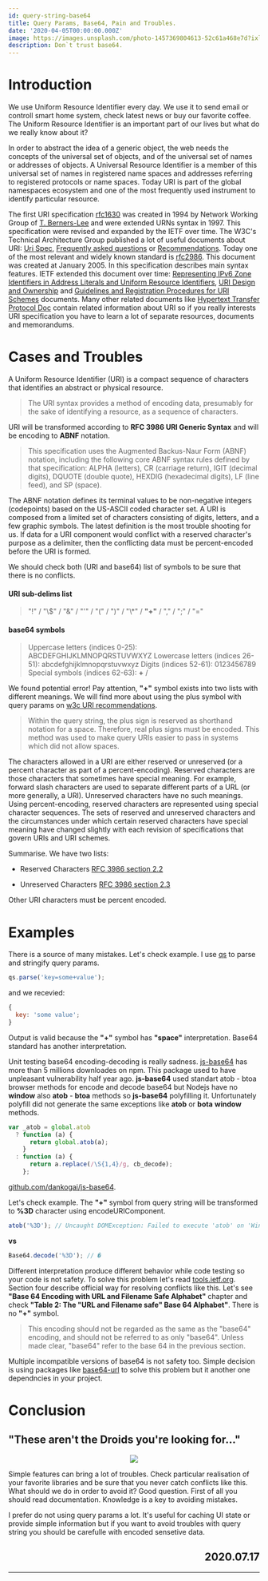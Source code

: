 ```yaml
---
id: query-string-base64
title: Query Params, Base64, Pain and Troubles.
date: '2020-04-05T00:00:00.000Z'
image: https://images.unsplash.com/photo-1457369804613-52c61a468e7d?ixlib=rb-1.2.1&ixid=eyJhcHBfaWQiOjEyMDd9&auto=format&fit=crop&w=1350&q=80
description: Don`t trust base64.
---
```


# Introduction

We use Uniform Resource Identifier every day. We use it to send email or controll smart home system, check latest news or buy our favorite coffee. The Uniform Resource Identifier is an important part of our lives but what do we really know about it?

In order to abstract the idea of a generic object, the web needs the concepts of the universal set of objects, and of the universal set of names or addresses of objects. A Universal Resource Identifier is a member of this universal set of names in registered name spaces and addresses referring to registered protocols or name spaces. Today URI is part of the global namespaces ecosystem and one of the most frequently used instrument to identify particular resource.

The first URI specification [rfc1630](https://tools.ietf.org/html/rfc1630) was created in 1994 by Network Working Group of [T. Berners-Lee](https://en.wikipedia.org/wiki/Tim_Berners-Lee) and were extended URNs syntax in 1997. This specification were revised and expanded by the IETF over time. The W3C's Technical Architecture Group published a lot of useful documents about URI: [Uri Spec](https://www.w3.org/Addressing/URL/uri-spec.html), [Frequently asked questions](https://www.w3.org/People/Berners-Lee/FAQ.html) or [Recommendations](https://www.w3.org/Addressing/URL/4_URI_Recommentations.html). Today one of the most relevant and widely known standard is [rfc2986](https://tools.ietf.org/html/rfc3986). This document was created at January 2005. In this specification describes main syntax features. IETF extended this document over time: [Representing IPv6 Zone Identifiers in Address Literals and Uniform Resource Identifiers](https://tools.ietf.org/html/rfc6874), [URI Design and Ownership](https://tools.ietf.org/html/rfc7320) and [Guidelines and Registration Procedures for URI Schemes](https://tools.ietf.org/html/rfc7595) documents. Many other related documents like [Hypertext Transfer Protocol Doc](https://tools.ietf.org/html/rfc2616) contain related information about URI so if you really interests URI specification you have to learn a lot of separate resources, documents and memorandums.

# Cases and Troubles

A Uniform Resource Identifier (URI) is a compact sequence of characters that identifies an abstract or physical resource.

> The URI syntax provides a method of encoding data, presumably for the sake of identifying a resource, as a sequence of characters.

URI will be transformed according to **RFC 3986 URI Generic Syntax** and will be encoding to **ABNF** notation.

> This specification uses the Augmented Backus-Naur Form (ABNF) notation, including the following core ABNF syntax rules defined by that specification: ALPHA (letters), CR (carriage return), IGIT (decimal digits), DQUOTE (double quote), HEXDIG (hexadecimal digits), LF (line feed), and SP (space).

The ABNF notation defines its terminal values to be non-negative integers (codepoints) based on the US-ASCII coded character set. A URI is composed from a limited set of characters consisting of digits, letters, and a few graphic symbols. The latest definition is the most trouble shooting for us. If data for a URI component would conflict with a reserved character's purpose as a delimiter, then the conflicting data must be percent-encoded before the URI is formed.

We should check both (URI and base64) list of symbols to be sure that there is no conflicts.

#### URI sub-delims list

> \"!\" / \"\\\$\" / \"&\" / \"'\" / \"(\" / \")\" / \"\\\*\" / **\"+\"** / \",\" / \";\" / \"=\"

#### base64 symbols

> Uppercase letters (indices 0-25): ABCDEFGHIJKLMNOPQRSTUVWXYZ Lowercase letters (indices 26-51): abcdefghijklmnopqrstuvwxyz Digits (indices 52-61): 0123456789 Special symbols (indices 62-63): **+** /

We found potential error! Pay attention, **\"+\"** symbol exists into two lists with different meanings. We will find more about using the plus symbol with query params on [w3c URI recommendations](https://www.w3.org/Addressing/URL/4_URI_Recommentations.html).

> Within the query string, the plus sign is reserved as shorthand notation for a space. Therefore, real plus signs must be encoded. This method was used to make query URIs easier to pass in systems which did not allow spaces.

The characters allowed in a URI are either reserved or unreserved (or a percent character as part of a percent-encoding). Reserved characters are those characters that sometimes have special meaning. For example, forward slash characters are used to separate different parts of a URL (or more generally, a URI). Unreserved characters have no such meanings. Using percent-encoding, reserved characters are represented using special character sequences. The sets of reserved and unreserved characters and the circumstances under which certain reserved characters have special meaning have changed slightly with each revision of specifications that govern URIs and URI schemes.

Summarise. We have two lists:

- Reserved Characters [RFC 3986 section 2.2](https://tools.ietf.org/html/rfc3986#section-2.2)

- Unreserved Characters [RFC 3986 section 2.3](https://tools.ietf.org/html/rfc3986#section-2.3)

Other URI characters must be percent encoded.

# Examples

There is a source of many mistakes. Let's check example. I use [qs](https://www.npmjs.com/package/qs) to parse and stringify query params.

```javascript
qs.parse('key=some+value');
```

and we recevied:

```javascript
{
  key: 'some value';
}
```

Output is valid because the **\"+\"** symbol has **\"space\"** interpretation. Base64 standard has another interpretation.

Unit testing base64 encoding-decoding is really sadness. [js-base64](https://www.npmjs.com/package/js-base64) has more than 5 millions downloades on npm. This package used to have unpleasant vulnerability half year ago. **js-base64** used standart atob - btoa browser methods for encode and decode base64 but Nodejs have no **window** also **atob** - **btoa** methods so **js-base64** polyfilling it. Unfortunately polyfill did not generate the same exceptions like **atob** or **bota** **window** methods.

```javascript
var _atob = global.atob
  ? function (a) {
      return global.atob(a);
    }
  : function (a) {
      return a.replace(/\S{1,4}/g, cb_decode);
    };
```

[github.com/dankogai/js-base64](https://github.com/dankogai/js-base64/blob/e8a9a09edaf79fddee3623d97421151dcbd384c9/base64.js#L142).

Let's check example. The **\"+\"** symbol from query string will be transformed to **%3D** character using encodeURIComponent.

```javascript
atob('%3D'); // Uncaught DOMException: Failed to execute 'atob' on 'Window': The string to be decoded is not correctly encoded.
```

**vs**

```javascript
Base64.decode('%3D'); // �
```

Different interpretation produce different behavior while code testing so your code is not safety. To solve this problem let's read [tools.ietf.org](https://tools.ietf.org/html/rfc3548#page-6). Section four describe official way for resolving conflicts like this. Let's see **\"Base 64 Encoding with URL and Filename Safe Alphabet\"** chapter and check **\"Table 2: The \"URL and Filename safe\" Base 64 Alphabet\"**. There is no **\"+\"** symbol.

> This encoding should not be regarded as the same as the \"base64\" encoding, and should not be referred to as only \"base64\". Unless made clear, \"base64\" refer to the base 64 in the previous section.

Multiple incompatible versions of base64 is not safety too. Simple decision is using packages like [base64-url](https://www.npmjs.com/package/base64-url) to solve this problem but it another one dependncies in your project.

# Conclusion

## "These aren't the Droids you're looking for..."

<div align='center'>
  <img src='https://miro.medium.com/max/1400/1*rsNFPltOQ-qDGqnl9jB_ug.png' />
</div>

Simple features can bring a lot of troubles. Check particular realisation of your favorite libraries and be sure that you never catch conflicts like this. What should we do in order to avoid it? Good question. First of all you should read documentation. Knowledge is a key to avoiding mistakes.

I prefer do not using query params a lot. It's useful for caching UI state or provide simple information but if you want to avoid troubles with query string you should be carefulle with encoded sensetive data.

<h2 align='right'>
    2020.07.17
</h2>

---
